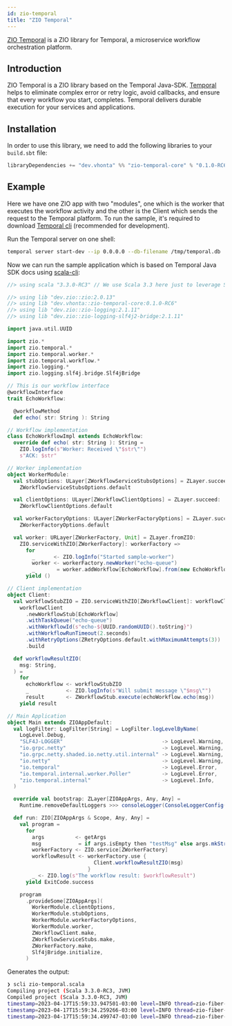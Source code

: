 ```yaml
---
id: zio-temporal
title: "ZIO Temporal"
---
```


[ZIO Temporal](https://zio-temporal.vhonta.dev/) is a ZIO library for Temporal, a microservice workflow orchestration platform.

## Introduction

ZIO Temporal is a ZIO library based on the Temporal Java-SDK. [Temporal](https://temporal.io/) helps to eliminate complex error or retry logic, avoid callbacks, and ensure that every workflow you start, completes. Temporal delivers durable execution for your services and applications.

## Installation

In order to use this library, we need to add the following libraries to your `build.sbt` file:

```scala
libraryDependencies += "dev.vhonta" %% "zio-temporal-core" % "0.1.0-RC6"
```

## Example

Here we have one ZIO app with two "modules", one which is the worker that executes the workflow activity and the other is the Client which sends the request to the Temporal platform. To run the sample, it's required to download [Temporal cli](https://github.com/temporalio/cli) (recommended for development).


Run the Temporal server on one shell:

```sh
temporal server start-dev --ip 0.0.0.0 --db-filename /tmp/temporal.db
```

Now we can run the sample application which is based on Temporal Java SDK docs using [scala-cli](https://scala-cli.virtuslab.org):

```scala
//> using scala "3.3.0-RC3" // We use Scala 3.3 here just to leverage SIP-44 (FewerBraces)

//> using lib "dev.zio::zio:2.0.13"
//> using lib "dev.vhonta::zio-temporal-core:0.1.0-RC6"
//> using lib "dev.zio::zio-logging:2.1.11"
//> using lib "dev.zio::zio-logging-slf4j2-bridge:2.1.11"

import java.util.UUID

import zio.*
import zio.temporal.*
import zio.temporal.worker.*
import zio.temporal.workflow.*
import zio.logging.*
import zio.logging.slf4j.bridge.Slf4jBridge

// This is our workflow interface
@workflowInterface
trait EchoWorkflow:

  @workflowMethod
  def echo( str: String ): String

// Workflow implementation
class EchoWorkflowImpl extends EchoWorkflow:
  override def echo( str: String ): String =
    ZIO.logInfo(s"Worker: Received \"$str\"")
    s"ACK: $str"

// Worker implementation
object WorkerModule:
  val stubOptions: ULayer[ZWorkflowServiceStubsOptions] = ZLayer.succeed:
    ZWorkflowServiceStubsOptions.default

  val clientOptions: ULayer[ZWorkflowClientOptions] = ZLayer.succeed:
    ZWorkflowClientOptions.default

  val workerFactoryOptions: ULayer[ZWorkerFactoryOptions] = ZLayer.succeed:
    ZWorkerFactoryOptions.default

  val worker: URLayer[ZWorkerFactory, Unit] = ZLayer.fromZIO:
    ZIO.serviceWithZIO[ZWorkerFactory]: workerFactory =>
      for
        _      <- ZIO.logInfo("Started sample-worker")
        worker <- workerFactory.newWorker("echo-queue")
        _       = worker.addWorkflow[EchoWorkflow].from(new EchoWorkflowImpl)
      yield ()

// Client implementation
object Client:
  val workflowStubZIO = ZIO.serviceWithZIO[ZWorkflowClient]: workflowClient =>
    workflowClient
      .newWorkflowStub[EchoWorkflow]
      .withTaskQueue("echo-queue")
      .withWorkflowId(s"echo-${UUID.randomUUID().toString}")
      .withWorkflowRunTimeout(2.seconds)
      .withRetryOptions(ZRetryOptions.default.withMaximumAttempts(3))
      .build

  def workflowResultZIO(
    msg: String,
  ) =
    for
      echoWorkflow <- workflowStubZIO
      _            <- ZIO.logInfo(s"Will submit message \"$msg\"")
      result       <- ZWorkflowStub.execute(echoWorkflow.echo(msg))
    yield result

// Main Application
object Main extends ZIOAppDefault:
  val logFilter: LogFilter[String] = LogFilter.logLevelByName(
    LogLevel.Debug,
    "SLF4J-LOGGER"                                -> LogLevel.Warning,
    "io.grpc.netty"                               -> LogLevel.Warning,
    "io.grpc.netty.shaded.io.netty.util.internal" -> LogLevel.Warning,
    "io.netty"                                    -> LogLevel.Warning,
    "io.temporal"                                 -> LogLevel.Error,
    "io.temporal.internal.worker.Poller"          -> LogLevel.Error,
    "zio.temporal.internal"                       -> LogLevel.Info,
  )

  override val bootstrap: ZLayer[ZIOAppArgs, Any, Any] =
    Runtime.removeDefaultLoggers >>> consoleLogger(ConsoleLoggerConfig(LogFormat.colored, logFilter))

  def run: ZIO[ZIOAppArgs & Scope, Any, Any] =
    val program =
      for
        args          <- getArgs
        msg            = if args.isEmpty then "testMsg" else args.mkString(" ")
        workerFactory <- ZIO.service[ZWorkerFactory]
        workflowResult <- workerFactory.use {
                            Client.workflowResultZIO(msg)
                          }
        _ <- ZIO.log(s"The workflow result: $workflowResult")
      yield ExitCode.success

    program
      .provideSome[ZIOAppArgs](
        WorkerModule.clientOptions,
        WorkerModule.stubOptions,
        WorkerModule.workerFactoryOptions,
        WorkerModule.worker,
        ZWorkflowClient.make,
        ZWorkflowServiceStubs.make,
        ZWorkerFactory.make,
        Slf4jBridge.initialize,
      )

```

Generates the output:

```sh
❯ scli zio-temporal.scala
Compiling project (Scala 3.3.0-RC3, JVM)
Compiled project (Scala 3.3.0-RC3, JVM)
timestamp=2023-04-17T15:59:33.947501-03:00 level=INFO thread=zio-fiber-11 message="Started sample-worker"
timestamp=2023-04-17T15:59:34.259266-03:00 level=INFO thread=zio-fiber-4 message="Will submit message "testMsg""
timestamp=2023-04-17T15:59:34.499747-03:00 level=INFO thread=zio-fiber-4 message="The workflow result: ACK: testMsg"
```
